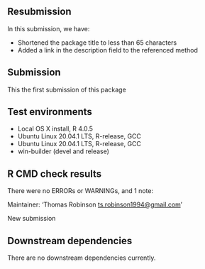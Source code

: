## Resubmission

In this submission, we have:
* Shortened the package title to less than 65 characters
* Added a link in the description field to the referenced method

## Submission

This the first submission of this package

## Test environments
* Local OS X install, R 4.0.5
* Ubuntu Linux 20.04.1 LTS, R-release, GCC
* Ubuntu Linux 20.04.1 LTS, R-release, GCC
* win-builder (devel and release)

## R CMD check results

There were no ERRORs or WARNINGs, and 1 note:

Maintainer: ‘Thomas Robinson <ts.robinson1994@gmail.com>’

New submission


## Downstream dependencies
There are no downstream dependencies currently.
